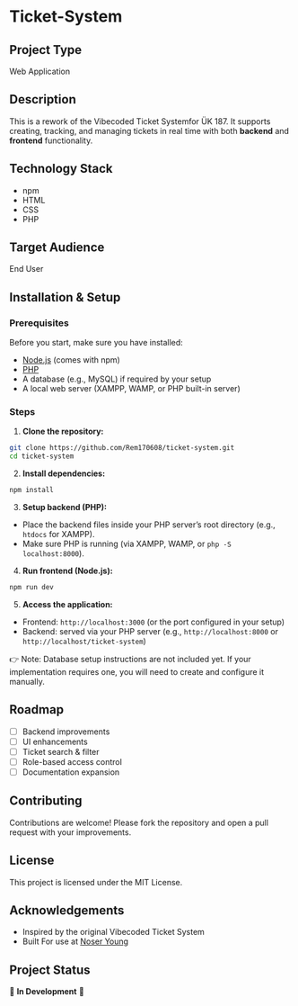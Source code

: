 # Ticket-System

## Project Type
Web Application

## Description
This is a rework of the Vibecoded Ticket Systemfor ÜK 187. It supports creating, tracking, and managing tickets in real time with both **backend** and **frontend** functionality.

## Technology Stack
- npm
- HTML
- CSS
- PHP

## Target Audience
End User

## Installation & Setup


### Prerequisites
Before you start, make sure you have installed:
- [Node.js](https://nodejs.org/) (comes with npm)
- [PHP](https://www.php.net/)
- A database (e.g., MySQL) if required by your setup
- A local web server (XAMPP, WAMP, or PHP built-in server)


### Steps


1. **Clone the repository:**
```bash
git clone https://github.com/Rem170608/ticket-system.git
cd ticket-system
```


2. **Install dependencies:**
```bash
npm install
```


3. **Setup backend (PHP):**
- Place the backend files inside your PHP server’s root directory (e.g., `htdocs` for XAMPP).
- Make sure PHP is running (via XAMPP, WAMP, or `php -S localhost:8000`).


4. **Run frontend (Node.js):**
```bash
npm run dev
```


5. **Access the application:**
- Frontend: `http://localhost:3000` (or the port configured in your setup)
- Backend: served via your PHP server (e.g., `http://localhost:8000` or `http://localhost/ticket-system`)


👉 Note: Database setup instructions are not included yet. If your implementation requires one, you will need to create and configure it manually.

## Roadmap
- [ ] Backend improvements
- [ ] UI enhancements
- [ ] Ticket search & filter
- [ ] Role-based access control
- [ ] Documentation expansion

## Contributing
Contributions are welcome! Please fork the repository and open a pull request with your improvements.

## License
This project is licensed under the MIT License.

## Acknowledgements
- Inspired by the original Vibecoded Ticket System
- Built For use at [Noser Young](https://noseryoung.ch/)
## Project Status
🚧 **In Development** 🚧
